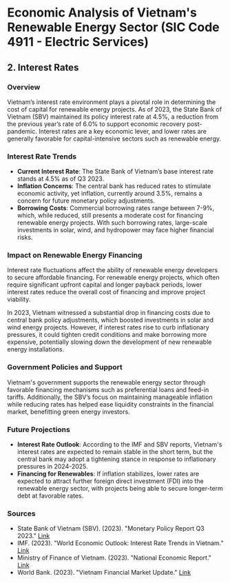 
# Economic Analysis of Vietnam's Renewable Energy Sector (SIC Code 4911 - Electric Services)
## 2. Interest Rates

### Overview
Vietnam’s interest rate environment plays a pivotal role in determining the cost of capital for renewable energy projects. As of 2023, the State Bank of Vietnam (SBV) maintained its policy interest rate at 4.5%, a reduction from the previous year’s rate of 6.0% to support economic recovery post-pandemic. Interest rates are a key economic lever, and lower rates are generally favorable for capital-intensive sectors such as renewable energy.

### Interest Rate Trends
- **Current Interest Rate**: The State Bank of Vietnam’s base interest rate stands at 4.5% as of Q3 2023.
- **Inflation Concerns**: The central bank has reduced rates to stimulate economic activity, yet inflation, currently around 3.5%, remains a concern for future monetary policy adjustments.
- **Borrowing Costs**: Commercial borrowing rates range between 7-9%, which, while reduced, still presents a moderate cost for financing renewable energy projects. With such borrowing rates, large-scale investments in solar, wind, and hydropower may face higher financial risks.

### Impact on Renewable Energy Financing
Interest rate fluctuations affect the ability of renewable energy developers to secure affordable financing. For renewable energy projects, which often require significant upfront capital and longer payback periods, lower interest rates reduce the overall cost of financing and improve project viability. 

In 2023, Vietnam witnessed a substantial drop in financing costs due to central bank policy adjustments, which boosted investments in solar and wind energy projects. However, if interest rates rise to curb inflationary pressures, it could tighten credit conditions and make borrowing more expensive, potentially slowing down the development of new renewable energy installations.

### Government Policies and Support
Vietnam's government supports the renewable energy sector through favorable financing mechanisms such as preferential loans and feed-in tariffs. Additionally, the SBV’s focus on maintaining manageable inflation while reducing rates has helped ease liquidity constraints in the financial market, benefitting green energy investors.

### Future Projections
- **Interest Rate Outlook**: According to the IMF and SBV reports, Vietnam's interest rates are expected to remain stable in the short term, but the central bank may adopt a tightening stance in response to inflationary pressures in 2024-2025.
- **Financing for Renewables**: If inflation stabilizes, lower rates are expected to attract further foreign direct investment (FDI) into the renewable energy sector, with projects being able to secure longer-term debt at favorable rates.

### Sources
- State Bank of Vietnam (SBV). (2023). "Monetary Policy Report Q3 2023." [Link](https://www.sbv.gov.vn)
- IMF. (2023). "World Economic Outlook: Interest Rate Trends in Vietnam." [Link](https://www.imf.org/external/datamapper/INT@WEO/VNM)
- Ministry of Finance of Vietnam. (2023). "National Economic Report." [Link](https://www.mof.gov.vn)
- World Bank. (2023). "Vietnam Financial Market Update." [Link](https://www.worldbank.org/en/country/vietnam/publication/vietnam-financial-update)
